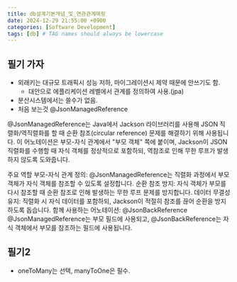 ```yaml
---
title: db설계기본개념_및_연관관계매핑
date: 2024-12-29 21:55:00 +0900
categories: [Software Development]
tags: [db] # TAG names should always be lowercase
---
```


## 필기 가자
* 외래키는 대규모 트래픽시 성능 저하, 마이그레이션시 제약 때문에 안쓰기도 함.
  * 대안으로 에플리케이션 레벨에서 관계를 정의하여 사용.(jpa)
* 분산시스템에서는 쓸수가 없음.
* 처음 보는것   @JsonManagedReference

@JsonManagedReference는 Java에서 Jackson 라이브러리를 사용해 JSON 직렬화/역직렬화를 할 때 순환 참조(circular reference) 문제를 해결하기 위해 사용됩니다. 이 어노테이션은 부모-자식 관계에서 "부모 객체" 쪽에 붙이며, Jackson이 JSON 직렬화를 수행할 때 자식 객체를 정상적으로 포함하되, 역참조로 인해 무한 루프가 발생하지 않도록 도와줍니다.

주요 역할
부모-자식 관계 정의: @JsonManagedReference는 직렬화 과정에서 부모 객체가 자식 객체를 참조할 수 있도록 설정합니다.
순환 참조 방지: 자식 객체가 부모를 다시 참조할 때 순환 참조로 인해 발생하는 무한 루프 문제를 방지합니다.
데이터 무결성 유지: 직렬화 시 자식 데이터를 포함하되, Jackson이 적절히 참조를 끊어 순환을 방지하도록 돕습니다.
함께 사용하는 어노테이션: @JsonBackReference
@JsonManagedReference는 부모 필드에 사용되고,
@JsonBackReference는 자식 객체에서 부모를 참조하는 필드에 사용됩니다.

## 필기2
* oneToMany는 선택, manyToOne은 필수.
